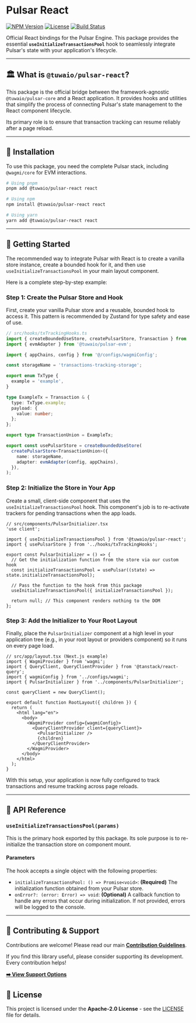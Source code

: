 # Pulsar React

[![NPM Version](https://img.shields.io/npm/v/@tuwaio/pulsar-react.svg)](https://www.npmjs.com/package/@tuwaio/pulsar-react)
[![License](https://img.shields.io/npm/l/@tuwaio/pulsar-react.svg)](./LICENSE)
[![Build Status](https://img.shields.io/github/actions/workflow/status/TuwaIO/pulsar-core/release.yml?branch=main)](https://github.com/TuwaIO/pulsar-core/actions)

Official React bindings for the Pulsar Engine. This package provides the essential **`useInitializeTransactionsPool`** hook to seamlessly integrate Pulsar's state with your application's lifecycle.

---

## 🏛️ What is `@tuwaio/pulsar-react`?

This package is the official bridge between the framework-agnostic `@tuwaio/pulsar-core` and a React application. It provides hooks and utilities that simplify the process of connecting Pulsar's state management to the React component lifecycle.

Its primary role is to ensure that transaction tracking can resume reliably after a page reload.

---

## 💾 Installation

To use this package, you need the complete Pulsar stack, including `@wagmi/core` for EVM interactions.

```bash
# Using pnpm
pnpm add @tuwaio/pulsar-react react

# Using npm
npm install @tuwaio/pulsar-react react

# Using yarn
yarn add @tuwaio/pulsar-react react
```

---

## 🚀 Getting Started

The recommended way to integrate Pulsar with React is to create a vanilla store instance, create a bounded hook for it, and then use `useInitializeTransactionsPool` in your main layout component.

Here is a complete step-by-step example:

### Step 1: Create the Pulsar Store and Hook

First, create your vanilla Pulsar store and a reusable, bounded hook to access it. This pattern is recommended by Zustand for type safety and ease of use.

```ts
// src/hooks/txTrackingHooks.ts
import { createBoundedUseStore, createPulsarStore, Transaction } from '@tuwaio/pulsar-core';
import { evmAdapter } from '@tuwaio/pulsar-evm';

import { appChains, config } from '@/configs/wagmiConfig';

const storageName = 'transactions-tracking-storage';

export enum TxType {
  example = 'example',
}

type ExampleTx = Transaction & {
  type: TxType.example;
  payload: {
    value: number;
  };
};

export type TransactionUnion = ExampleTx;

export const usePulsarStore = createBoundedUseStore(
  createPulsarStore<TransactionUnion>({
    name: storageName,
    adapter: evmAdapter(config, appChains),
  }),
);
```

### Step 2: Initialize the Store in Your App

Create a small, client-side component that uses the `useInitializeTransactionsPool` hook. This component's job is to re-activate trackers for pending transactions when the app loads.

```tsx
// src/components/PulsarInitializer.tsx
'use client';

import { useInitializeTransactionsPool } from '@tuwaio/pulsar-react';
import { usePulsarStore } from '../hooks/txTrackingHooks';

export const PulsarInitializer = () => {
  // Get the initialization function from the store via our custom hook
  const initializeTransactionsPool = usePulsar((state) => state.initializeTransactionsPool);

  // Pass the function to the hook from this package
  useInitializeTransactionsPool({ initializeTransactionsPool });

  return null; // This component renders nothing to the DOM
};
```

### Step 3: Add the Initializer to Your Root Layout

Finally, place the `PulsarInitializer` component at a high level in your application tree (e.g., in your root layout or providers component) so it runs on every page load.

```tsx
// src/app/layout.tsx (Next.js example)
import { WagmiProvider } from 'wagmi';
import { QueryClient, QueryClientProvider } from '@tanstack/react-query';
import { wagmiConfig } from '../configs/wagmi';
import { PulsarInitializer } from '../components/PulsarInitializer';

const queryClient = new QueryClient();

export default function RootLayout({ children }) {
  return (
    <html lang="en">
      <body>
        <WagmiProvider config={wagmiConfig}>
          <QueryClientProvider client={queryClient}>
            <PulsarInitializer />
            {children}
          </QueryClientProvider>
        </WagmiProvider>
      </body>
    </html>
  );
}
```

With this setup, your application is now fully configured to track transactions and resume tracking across page reloads.

---

## 📖 API Reference

### `useInitializeTransactionsPool(params)`

This is the primary hook exported by this package. Its sole purpose is to re-initialize the transaction store on component mount.

#### **Parameters**

The hook accepts a single object with the following properties:

- `initializeTransactionsPool: () => Promise<void>`: **(Required)** The initialization function obtained from your Pulsar store.
- `onError?: (error: Error) => void`: **(Optional)** A callback function to handle any errors that occur during initialization. If not provided, errors will be logged to the console.

---

## 🤝 Contributing & Support

Contributions are welcome! Please read our main **[Contribution Guidelines](https://github.com/TuwaIO/workflows/blob/main/CONTRIBUTING.md)**.

If you find this library useful, please consider supporting its development. Every contribution helps!

[**➡️ View Support Options**](https://github.com/TuwaIO/workflows/blob/main/Donation.md)

## 📄 License

This project is licensed under the **Apache-2.0 License** - see the [LICENSE](./LICENSE) file for details.
